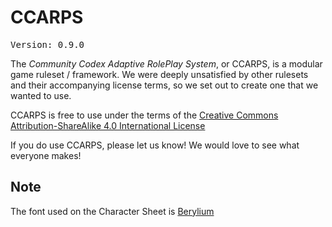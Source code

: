 # CCARPS
<pre>
Version: 0.9.0
</pre>

The *Community Codex Adaptive RolePlay System*, or CCARPS, is a modular game ruleset / framework. We were deeply unsatisfied by other rulesets and their accompanying license terms, so we set out to create one that we wanted to use.

CCARPS is free to use under the terms of the [Creative Commons Attribution-ShareAlike 4.0 International License](http://creativecommons.org/licenses/by-sa/4.0/)

If you do use CCARPS, please let us know! We would love to see what everyone makes!

## Note
The font used on the Character Sheet is [Berylium](http://www.fontsquirrel.com/fonts/Berylium)

